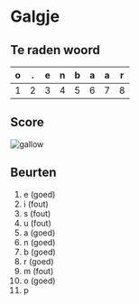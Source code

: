 # Galgje

## Te raden woord

|o|.|e|n|b|a|a|r|
|-|-|-|-|-|-|-|-|
|1|2|3|4|5|6|7|8|

## Score
![gallow](./images/5.png)

## Beurten
1. e (goed)
2. i (fout)
3. s (fout)
4. u (fout)
5. a (goed)
6. n (goed)
7. b (goed)
8. r (goed)
9. m (fout)
10. o (goed)
11. p